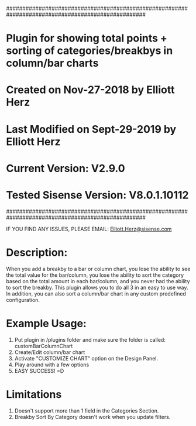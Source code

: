 ###################################################################################################
#  	Plugin for showing total points + sorting of categories/breakbys in column/bar charts
#	Created on Nov-27-2018 by Elliott Herz
#	Last Modified on Sept-29-2019 by Elliott Herz
#	Current Version: V2.9.0
#   Tested Sisense Version: V8.0.1.10112
###################################################################################################


IF YOU FIND ANY ISSUES, PLEASE EMAIL: Elliott.Herz@sisense.com


# Description: 
When you add a breakby to a bar or column chart, you lose the ability to see the total value for
the bar/column, you lose the ability to sort the category based on the total amount in each 
bar/column, and you never had the ability to sort the breakby. This plugin allows you to do all 3
in an easy to use way. In addition, you can also sort a column/bar chart in any custom predefined 
configuration.


# Example Usage:
1) Put plugin in /plugins folder and make sure the folder is called: customBarColumnChart
2) Create/Edit column/bar chart
3) Activate "CUSTOMIZE CHART" option on the Design Panel.
4) Play around with a few options
5) EASY SUCCESS! =D


# Limitations
1) Doesn't support more than 1 field in the Categories Section.
2) Breakby Sort By Category doesn't work when you update filters.
